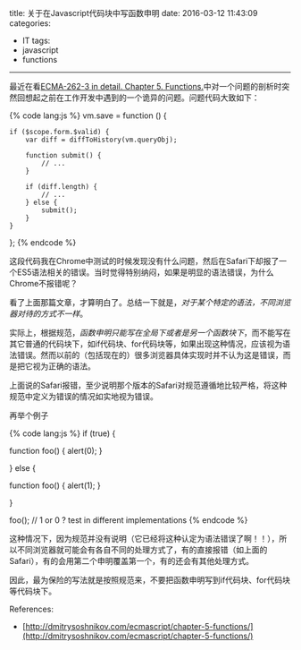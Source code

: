 title: 关于在Javascript代码块中写函数申明
date: 2016-03-12 11:43:09
categories:
- IT
tags:
- javascript
- functions
---
最近在看[ECMA-262-3 in detail. Chapter 5. Functions.](http://dmitrysoshnikov.com/ecmascript/chapter-5-functions/)中对一个问题的剖析时突然回想起之前在工作开发中遇到的一个诡异的问题。问题代码大致如下：

{% code lang:js %}
vm.save = function () {

    if ($scope.form.$valid) {
        var diff = diffToHistory(vm.queryObj);

        function submit() {
            // ...
        }

        if (diff.length) {
            // ...
        } else {
            submit();
        }
    }
};
{% endcode %}

这段代码我在Chrome中测试的时候发现没有什么问题，然后在Safari下却报了一个ES5语法相关的错误。当时觉得特别纳闷，如果是明显的语法错误，为什么Chrome不报错呢？

看了上面那篇文章，才算明白了。总结一下就是，*对于某个特定的语法，不同浏览器对待的方式不一样*。

实际上，根据规范，*函数申明只能写在全局下或者是另一个函数块下*，而不能写在其它普通的代码块下，如if代码块、for代码块等，如果出现这种情况，应该视为语法错误。然而以前的（包括现在的）很多浏览器具体实现时并不认为这是错误，而是把它视为正确的语法。

上面说的Safari报错，至少说明那个版本的Safari对规范遵循地比较严格，将这种规范中定义为错误的情况如实地视为错误。

再举个例子

{% code lang:js %}
if (true) {

  function foo() {
    alert(0);
  }

} else {

  function foo() {
    alert(1);
  }

}

foo(); // 1 or 0 ? test in different implementations
{% endcode %}

这种情况下，因为规范并没有说明（它已经将这种认定为语法错误了啊！！），所以不同浏览器就可能会有各自不同的处理方式了，有的直接报错（如上面的Safari），有的会用第二个申明覆盖第一个，有的还会有其他处理方式。

因此，最为保险的写法就是按照规范来，不要把函数申明写到if代码块、for代码块等代码块下。

References:
- [http://dmitrysoshnikov.com/ecmascript/chapter-5-functions/](http://dmitrysoshnikov.com/ecmascript/chapter-5-functions/)
